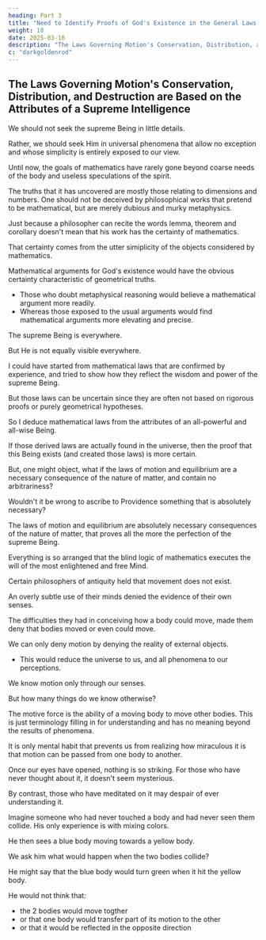 ```yaml
---
heading: Part 3
title: "Need to Identify Proofs of God's Existence in the General Laws of Nature"
weight: 18
date: 2025-03-16
description: "The Laws Governing Motion's Conservation, Distribution, and Destruction are Based on the Attributes of a Supreme Intelligence"
c: "darkgoldenrod"
---
```



<!-- II. Need to Identify Proofs of God's Existence in the General Laws of Nature;  -->

## The Laws Governing Motion's Conservation, Distribution, and Destruction are Based on the Attributes of a Supreme Intelligence

We should not seek the supreme Being in little details.

<!--  in the parts of the universe of whose relationships we
know too little;  -->

Rather, we should seek Him in universal phenomena that allow no exception and whose simplicity is entirely exposed to our view.

<!-- Such research is more difficult than studying an insect, a flower, or similar things that Nature offers
to our eyes every moment. But we can be aided in our difficult march by a guide, one who is sure-footed
although he has not yet gone where we would like to go. -->

Until now, the goals of mathematics have rarely gone beyond coarse needs of the body and useless speculations of the spirit. 

The truths that it has uncovered are mostly those relating to dimensions and numbers. One should not be deceived by philosophical works that pretend to be mathematical, but are merely dubious and murky metaphysics. 

Just because a philosopher can recite the words lemma, theorem and corollary doesn't mean that his work has the certainty of mathematics. 

That certainty comes from the utter simiplicity of the objects considered by mathematics.

<!--  does not derive from big words, or even from the method used by geometers, but rather from 
 Let us see whether we can find a better use for mathematics. 
 -->

Mathematical arguments for God's existence would have the obvious certainty characteristic of geometrical truths.
- Those who doubt metaphysical reasoning would believe a mathematical argument more readily.
- Whereas those exposed to the usual arguments would find mathematical arguments more elevating and precise.

<!-- Therefore, let us not stop at simple speculation about the marvels of Nature. 

The organization of animals, the precise and many parts of insects, the enormous sizes and distances and revolutions of astronomical bodies, such arguments are better suited to amaze our mind than to clarify it.  -->

The supreme Being is everywhere.

But He is not equally visible everywhere. 

<!-- Let us seek Him in the simplest things, in the most fundamental laws of
Nature, in the universal rules by which movement is conserved, distributed or destroyed; and let us not seek
Him in phenomena that are merely complex consequences of these laws. -->

I could have started from mathematical laws that are confirmed by experience, and tried to show how they reflect the wisdom and power of the supreme Being. 

But those laws can be uncertain since they are often not based on rigorous proofs or purely geometrical hypotheses.

So I deduce mathematical laws from the attributes of an all-powerful and all-wise Being. 

If those derived laws are actually found in the universe, then the proof that this Being exists (and created those laws) is more certain. 

But, one might object, what if the laws of motion and equilibrium are a necessary consequence of the nature of matter, and contain no arbitrariness? 

Wouldn't it be wrong to ascribe to Providence something that is absolutely necessary?

The laws of motion and equilibrium are absolutely necessary consequences of the nature of matter, that proves all the more the perfection of the supreme Being.

Everything is so arranged that the blind logic of mathematics executes the will of the most enlightened and free Mind.

Certain philosophers of antiquity held that movement does not exist.

An overly subtle use of their minds denied the evidence of their own senses. 

The difficulties they had in conceiving how a body could move, made them deny that bodies moved or even could move. 

We can only deny motion by denying the reality of external objects.
- This would reduce the universe to us, and all phenomena to our perceptions.


We know motion only through our senses.

But how many things do we know otherwise? 

The motive force is the ability of a moving body to move other bodies. This is just terminology filling in for
understanding and has no meaning beyond the results of phenomena.

It is only mental habit that prevents us from realizing how miraculous it is that motion can be passed from one body to another. 

Once our eyes have opened, nothing is so striking. For those who have never thought about it, it doesn't seem mysterious.

By contrast, those who have meditated on it may despair of ever understanding it.

Imagine someone who had never touched a body and had never seen them collide. His only experience is with mixing colors.

He then sees a blue body moving towards a yellow body.

We ask him what would happen when the two bodies collide?

He might say that the blue body would turn green when it hit the yellow body.

He would not think that:
- the 2 bodies would move togther
- or that one body would transfer part of its motion to the other
- or that it would be reflected in the opposite direction


<!-- But would he guess that the two bodies would join together and move at a common
speed?  -->

<!-- so that it moves in the same direction at a
different speed? ? I don't think it would be possible to guess these things. -->
